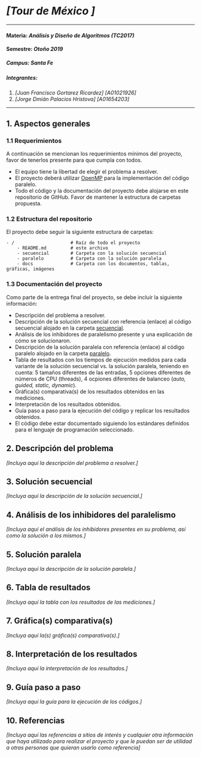 # *[Tour de México ]*
---
#### Materia: *Análisis y Diseño de Algoritmos (TC2017)*

#### Semestre: *Otoño 2019*

##### Campus: *Santa Fe*

##### Integrantes:
1. *[Juan Francisco Gortarez Ricardez]* *[A01021926]*
2. *[Jorge Dmián Palacios Hristova]* *[A01654203]*

---
## 1. Aspectos generales

### 1.1 Requerimientos

A continuación se mencionan los requerimientos mínimos del proyecto, favor de tenerlos presente para que cumpla con todos.

* El equipo tiene la libertad de elegir el problema a resolver.
* El proyecto deberá utilizar [OpenMP](https://www.openmp.org/) para la implementación del código paralelo.
* Todo el código y la documentación del proyecto debe alojarse en este repositorio de GitHub. Favor de mantener la estructura de carpetas propuesta.

### 1.2 Estructura del repositorio
El proyecto debe seguir la siguiente estructura de carpetas:
```
- / 			        # Raíz de todo el proyecto
    - README.md			# este archivo
    - secuencial		# Carpeta con la solución secuencial
    - paralelo			# Carpeta con la solución paralela
    - docs              # Carpeta con los documentos, tablas, gráficas, imágenes
```

### 1.3 Documentación  del proyecto

Como parte de la entrega final del proyecto, se debe incluir la siguiente información:

* Descripción del problema a resolver.
* Descripción de la solución secuencial con referencia (enlace) al código secuencial alojado en la carpeta [secuencial](secuencial/).
* Análisis de los inhibidores de paralelismo presente y una explicación de cómo se solucionaron.
* Descripción de la solución paralela con referencia (enlace) al código paralelo alojado en la carpeta [paralelo](paralelo/).
* Tabla de resultados con los tiempos de ejecución medidos para cada variante de la solución secuencial vs. la solución paralela, teniendo en cuenta: 5 tamaños diferentes de las entradas, 5 opciones diferentes de números de CPU (threads), 4 ocpiones diferentes de balanceo (*auto, guided, static, dynamic*).
* Gráfica(s) comparativa(s) de los resultados obtenidos en las mediciones.
* Interpretación de los resultados obtenidos.
* Guía paso a paso para la ejecución del código y replicar los resultados obtenidos.
* El código debe estar documentado siguiendo los estándares definidos para el lenguaje de programación seleccionado.

## 2. Descripción del problema

*[Incluya aquí la descripción del problema a resolver.]*

## 3. Solución secuencial

*[Incluya aquí la descripción de la solución secuencial.]*

## 4. Análisis de los inhibidores del paralelismo

*[Incluya aquí el análisis de los inhibidores presentes en su problema, así como la solución a los mismos.]*

## 5. Solución paralela

*[Incluya aquí la descripción de la solución paralela.]*

## 6. Tabla de resultados

*[Incluya aquí la tabla con los resultados de las mediciones.]*

## 7. Gráfica(s) comparativa(s)

*[Incluya aquí la(s) gráfica(s) comparativa(s).]*

## 8. Interpretación de los resultados

*[Incluya aquí la interpretación de los resultados.]*

## 9. Guía paso a paso

*[Incluya aquí la guía para la ejecución de los códigos.]*

## 10. Referencias

*[Incluya aquí las referencias a sitios de interés y cualquier otra información que haya utilizado para realizar el proyecto y que le puedan ser de utilidad a otras personas que quieran usarlo como referencia]*
